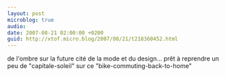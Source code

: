 ```yaml
---
layout: post
microblog: true
audio: 
date: 2007-08-21 02:00:00 +0200
guid: http://xtof.micro.blog/2007/08/21/t218360452.html
---
```

de l'ombre sur la future cité de la mode et du design... prêt à reprendre un peu de "capitale-soleil" sur ce "bike-commuting-back-to-home"
